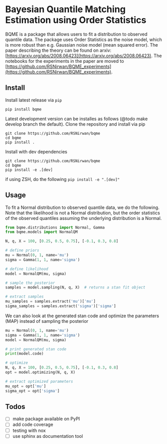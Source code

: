 # Bayesian Quantile Matching Estimation using Order Statistics


BQME is a package that allows users to fit a distribution to observed quantile data. The package uses Order Statistics as the noise model, which is more robust than e.g. Gaussian noise model (mean squared error). The paper describing the theory can be found on arxiv: [https://arxiv.org/abs/2008.06423](https://arxiv.org/abs/2008.06423). The notebooks for the experiments in the paper are moved to [https://github.com/RSNirwan/BQME_experiments](https://github.com/RSNirwan/BQME_experiments).


## Install

Install latest release via `pip`

```shell
pip install bqme
```

Latest development version can be installes as follows (@todo make develop branch the default).
Clone the repository and install via pip

```shell
git clone https://github.com/RSNirwan/bqme
cd bqme
pip install .
```

Install with dev dependencies 

```shell
git clone https://github.com/RSNirwan/bqme
cd bqme
pip install -e .[dev]
```
if using ZSH, do the following  `pip install -e ".[dev]"`


## Usage

To fit a Normal distribution to observed quantile data, we do the following. Note that the likelihood is not a Normal distribution, but the order statistics of the observed quantiles assuming the underlying distribution is a Normal.

```python
from bqme.distributions import Normal, Gamma
from bqme.models import NormalQM

N, q, X = 100, [0.25, 0.5, 0.75], [-0.1, 0.3, 0.8]

# define priors
mu = Normal(0, 1, name='mu')
sigma = Gamma(1, 1, name='sigma')

# define likelihood
model = NormalQM(mu, sigma)

# sample the posterior
samples = model.sampling(N, q, X)  # returns a stan fit object

# extract samples
mu_samples = samples.extract('mu')['mu']
sigma_samples = samples.extract('sigma')['sigma']
```

We can also look at the generated stan code and optimize the parameters (MAP) instead of sampling the posterior

```python
mu = Normal(0, 1, name='mu')
sigma = Gamma(1, 1, name='sigma')
model = NormalQM(mu, sigma)

# print generated stan code
print(model.code)

# optimize
N, q, X = 100, [0.25, 0.5, 0.75], [-0.1, 0.3, 0.8]
opt = model.optimizing(N, q, X)

# extract optimized parameters
mu_opt = opt['mu']
sigma_opt = opt['sigma']
```

## Todos

- [ ] make package available on PyPI
- [ ] add code coverage
- [ ] testing with nox
- [ ] use sphinx as documentation tool

